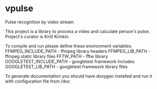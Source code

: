 vpulse
======

Pulse recognition by video stream

This project is a library to process a video and calculate person's pulse. 
Project's curator is Kirill Krinkin.

To compile and run please define these environment variables:
FFMPEG_INCLUDE_PATH - ffmpeg library headers
FFMPEG_LIB_PATH - ffmpeg static library files
FFTW_PATH - fftw library
GOOGLETEST_INCLUDE_PATH - googletest framework includes
GOOGLETEST_LIB_PATH - googletest framework library files

To generate documentation you should have doxygen installed and run it with configuration file from /doc